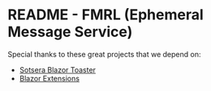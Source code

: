﻿# README - FMRL (Ephemeral Message Service)

Special thanks to these great projects that we depend on:

* [Sotsera Blazor Toaster](https://github.com/sotsera/sotsera.blazor.toaster)
* [Blazor Extensions](https://github.com/BlazorExtensions/Home)
